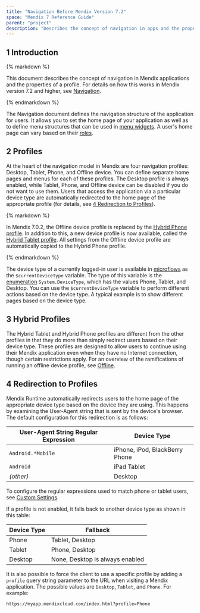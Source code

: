 ```yaml
---
title: "Navigation Before Mendix Version 7.2"
space: "Mendix 7 Reference Guide"
parent: "project"
description: "Describes the concept of navigation in apps and the properties of a profile for Mendix versions 7.0 and 7.1."
---
```


## 1 Introduction

<div class="alert alert-info">{% markdown %}

This document describes the concept of navigation in Mendix applications and the properties of a profile. For details on how this works in Mendix version 7.2 and higher, see [Navigation](navigation).

{% endmarkdown %}</div>

The Navigation document defines the navigation structure of the application for users. It allows you to set the home page of your application as well as to define menu structures that can be used in [menu widgets](menu-widgets). A user's home page can vary based on their [roles](user-roles).

## 2 Profiles

At the heart of the navigation model in Mendix are four navigation profiles: Desktop, Tablet, Phone, and Offline device. You can define separate home pages and menus for each of these profiles. The Desktop profile is always enabled, while Tablet, Phone, and Offline device can be disabled if you do not want to use them. Users that access the application via a particular device type are automatically redirected to the home page of the appropriate profile (for details, see [4 Redirection to Profiles](#Redirection)).

<div class="alert alert-info">{% markdown %}

In Mendix 7.0.2, the Offline device profile is replaced by the [Hybrid Phone profile](hybrid-phone-profile). In addition to this, a new device profile is now available, called the [Hybrid Tablet profile](hybrid-tablet-profile). All settings from the Offline device profile are automatically copied to the Hybrid Phone profile.

{% endmarkdown %}</div>

The device type of a currently logged-in user is available in [microflows](microflows) as the `$currentDeviceType` variable. The type of this variable is the [enumeration](enumerations) `System.DeviceType`, which has the values Phone, Tablet, and Desktop. You can use the `$currentDeviceType` variable to perform different actions based on the device type. A typical example is to show different pages based on the device type.

## 3 Hybrid Profiles

The Hybrid Tablet and Hybrid Phone profiles are different from the other profiles in that they do more than simply redirect users based on their device type. These profiles are designed to allow users to continue using their Mendix application even when they have no Internet connection, though certain restrictions apply. For an overview of the ramifications of running an offline device profile, see [Offline](offline).

## 4 Redirection to Profiles<a name="Redirection"></a>

Mendix Runtime automatically redirects users to the home page of the appropriate device type based on the device they are using. This happens by examining the User-Agent string that is sent by the device's browser. The default configuration for this redirection is as follows:

| User-Agent String Regular Expression | Device Type |
| --- | --- |
| `Android.*Mobile`|iPhone, iPod, BlackBerry Phone |
| `Android` |iPad Tablet |
| _(other)_ | Desktop |

To configure the regular expressions used to match phone or tablet users, see [Custom Settings](custom-settings).

If a profile is not enabled, it falls back to another device type as shown in this table:

| Device Type | Fallback |
| --- | --- |
| Phone | Tablet, Desktop |
| Tablet | Phone, Desktop |
| Desktop | None, Desktop is always enabled |

It is also possible to force the client to use a specific profile by adding a `profile` query string parameter to the URL when visiting a Mendix application. The possible values are `Desktop`, `Tablet`, and `Phone`. For example:

```html
https://myapp.mendixcloud.com/index.html?profile=Phone

```
